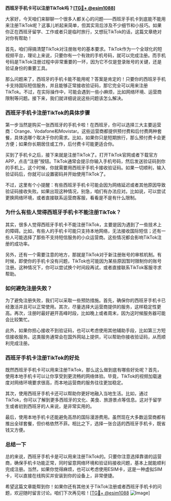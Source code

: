**西班牙手机卡可以注册TikTok吗？[[TG💪+ @esim1088](https://t.me/s/esim1088)]**

大家好，今天咱们来聊聊一个很多人都关心的问题——西班牙手机卡到底能不能用来注册TikTok呢？这事儿听起来简单，但其实背后涉及不少细节和小技巧。如果你正在西班牙留学、工作或者只是临时旅行，又想玩TikTok的话，这篇文章绝对对你有帮助！

首先，咱们得搞清楚TikTok对注册账号的基本要求。TikTok作为一个全球化的短视频平台，理论上来说，只要你有一个有效的手机号码，就可以完成注册。而手机号码是TikTok注册过程中非常重要的一环，因为它不仅是登录账号的关键，还是验证身份的重要工具。

那么问题来了，西班牙的手机卡能不能用呢？答案是肯定的！只要你的西班牙手机卡支持国际短信服务，并且能够正常接收验证码，那它完全可以用来注册TikTok。不过，在实际操作中，可能会遇到一些小麻烦，比如网络环境、运营商限制等问题。接下来，我们就详细说说这些问题该怎么解决。

### **西班牙手机卡注册TikTok的具体步骤**

第一步当然是购买一张西班牙的手机卡啦！在西班牙，你可以选择三大主要运营商：Orange、Vodafone和Movistar。这些运营商都提供预付费和后付费两种套餐，具体选哪个取决于你的需求。比如，如果你只是短期旅行，那么预付费卡会更方便；如果你长期居住或工作，后付费卡可能更适合你。

买到了手机卡之后，接下来就是注册TikTok了。打开TikTok官网或者下载官方APP，点击“注册”按钮。TikTok通常会提示你输入手机号码，然后发送验证码到你的手机上。这个时候，你就需要用西班牙手机卡接收验证码。如果一切顺利，输入验证码后，你就可以设置密码并开始使用TikTok了。

不过，这里有个小提醒：有些西班牙手机卡可能会因为网络延迟或者其他原因导致验证码接收失败。如果出现这种情况，别急，咱们有办法应对。比如说，可以尝试更换网络环境，或者直接联系运营商客服，看看是不是有什么限制。

### **为什么有些人觉得西班牙手机卡不能注册TikTok？**

其实，很多人觉得西班牙手机卡不能注册TikTok，主要是因为遇到了一些技术上的障碍。比如，有些人的手机卡可能只支持本地网络，无法接收国际短信；还有一些人可能选择了那些不支持短信服务的小众运营商。这些情况都会影响TikTok注册的成功率。

另外，还有一个需要注意的地方，那就是TikTok对于新注册账号的审核机制。有时候，即使你的手机卡没有问题，TikTok也可能因为某些原因暂时限制你的账号注册。这种情况下，你可以尝试换个时间段再试，或者直接联系TikTok客服寻求帮助。

### **如何避免注册失败？**

为了避免注册失败，我们可以采取一些预防措施。首先，确保你的西班牙手机卡已经激活并且可以正常使用。其次，尽量选择大运营商提供的服务，这样稳定性更高。再次，注册时最好避开高峰时段，比如晚上或者周末，因为这时候服务器可能会比较繁忙。

此外，如果你担心接收不到验证码，也可以考虑使用其他辅助手段，比如第三方短信接收服务。这类服务通常会在国外网站上提供，可以帮助你接收验证码，从而顺利完成注册。

### **西班牙手机卡注册TikTok的好处**

既然西班牙手机卡可以用来注册TikTok，那么这么做到底有哪些好处呢？首先，使用本地手机卡可以让你享受到更流畅的网络体验。毕竟，TikTok的视频加载速度对网络环境要求很高，而本地运营商的服务往往更加稳定。

其次，使用西班牙手机卡还可以帮助你更好地融入当地生活。比如，通过TikTok，你可以了解到更多西班牙的文化、美食、旅游景点等信息。这对于留学生或者初到西班牙的人来说，是非常实用的。

最后，使用本地手机卡还能避免高昂的国际漫游费用。虽然现在大多数运营商都有推出全球套餐，但价格依然不菲。相比之下，选择一张合适的西班牙手机卡，既省钱又方便。

### **总结一下**

总的来说，西班牙手机卡是可以用来注册TikTok的。只要你注意选择靠谱的运营商，确保手机卡功能正常，同时留意网络环境和验证码接收问题，基本上就能顺利完成注册。当然，如果你觉得麻烦，也可以考虑使用ESIM卡，这是一种虚拟SIM卡，可以直接在线购买并安装到你的设备上，非常便捷。

希望这篇文章能帮到你！如果你还有其他关于TikTok注册或者西班牙手机卡的问题，欢迎随时留言讨论。咱们下次再见啦！[[TG💪+ @esim1088](https://t.me/s/esim1088) ![Image](https://i.postimg.cc/4NQfJmqS/Snipaste-2025-05-13-00-14-12.png)]